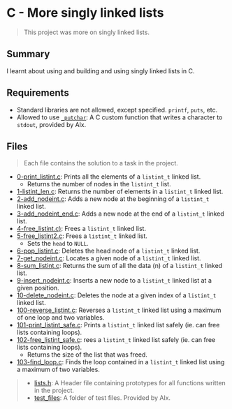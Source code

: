 # C - More singly linked lists

> This project was more on singly linked lists.

## Summary

I learnt about using and building and using singly linked lists in C.

## Requirements

- Standard libraries are not allowed, except specified. `printf`, `puts`, etc.
- Allowed to use [`_putchar`](https://github.com/alx-tools/_putchar.c/blob/master/_putchar.c): A
C custom function that writes a character to `stdout`, provided by Alx.

## Files

> Each file contains the solution to a task in the project.

- [0-print_listint.c](https://github.com/Ebube-Ochemba/alx-low_level_programming/blob/master/0x13-more_singly_linked_lists/0-print_listint.c): Prints all the elements of a `listint_t` linked list.
	- Returns the number of nodes in the `listint_t` list.
- [1-listint_len.c](https://github.com/Ebube-Ochemba/alx-low_level_programming/blob/master/0x13-more_singly_linked_lists/1-listint_len.c): Returns the number of elements in a `listint_t` linked list.
- [2-add_nodeint.c](https://github.com/Ebube-Ochemba/alx-low_level_programming/blob/master/0x13-more_singly_linked_lists/2-add_nodeint.c): Adds a new node at the beginning of a `listint_t` linked list.
- [3-add_nodeint_end.c](https://github.com/Ebube-Ochemba/alx-low_level_programming/blob/master/0x13-more_singly_linked_lists/3-add_nodeint_end.c): Adds a new node at the end of a `listint_t` linked list.
- [4-free_listint.c)](https://github.com/Ebube-Ochemba/alx-low_level_programming/blob/master/0x13-more_singly_linked_lists/4-free_listint.c): Frees a `listint_t` linked list.
- [5-free_listint2.c](https://github.com/Ebube-Ochemba/alx-low_level_programming/blob/master/0x13-more_singly_linked_lists/5-free_listint2.c): Frees a `listint_t` linked list.
	- Sets the `head` to `NULL`.
- [6-pop_listint.c](https://github.com/Ebube-Ochemba/alx-low_level_programming/blob/master/0x13-more_singly_linked_lists/6-pop_listint.c): Deletes the head node of a `listint_t` linked list.
- [7-get_nodeint.c](https://github.com/Ebube-Ochemba/alx-low_level_programming/blob/master/0x13-more_singly_linked_lists/7-get_nodeint.c): Locates a given node of a `listint_t` linked list.
- [8-sum_listint.c](https://github.com/Ebube-Ochemba/alx-low_level_programming/blob/master/0x13-more_singly_linked_lists/8-sum_listint.c): Returns the sum of all the data (n) of a `listint_t` linked list.
- [9-insert_nodeint.c](https://github.com/Ebube-Ochemba/alx-low_level_programming/blob/master/0x13-more_singly_linked_lists/9-insert_nodeint.c): Inserts a new node to a `listint_t` linked list at a given position.
- [10-delete_nodeint.c](https://github.com/Ebube-Ochemba/alx-low_level_programming/blob/master/0x13-more_singly_linked_lists/10-delete_nodeint.c): Deletes the node at a given index of a `listint_t` linked list.
- [100-reverse_listint.c](https://github.com/Ebube-Ochemba/alx-low_level_programming/blob/master/0x13-more_singly_linked_lists/100-reverse_listint.c): Reverses a `listint_t` linked list using a maximum of one loop and two variables.
- [101-print_listint_safe.c](https://github.com/Ebube-Ochemba/alx-low_level_programming/blob/master/0x13-more_singly_linked_lists/101-print_listint_safe.c): Prints a `listint_t` linked list safely (ie. can free lists containing loops).
- [102-free_listint_safe.c](https://github.com/Ebube-Ochemba/alx-low_level_programming/blob/master/0x13-more_singly_linked_lists/102-free_listint_safe.c): rees a `listint_t` linked list safely (ie. can free lists containing loops).
	- Returns the size of the list that was freed.
- [103-find_loop.c](https://github.com/Ebube-Ochemba/alx-low_level_programming/blob/master/0x13-more_singly_linked_lists/103-find_loop.c): Finds the loop contained in a `listint_t` linked list using a maximum of two variables.

> - [lists.h](https://github.com/Ebube-Ochemba/alx-low_level_programming/blob/master/0x13-more_singly_linked_lists/lists.h): A Header file containing prototypes for all functions written in the project.
> - [test_files](https://github.com/Ebube-Ochemba/alx-low_level_programming/tree/master/0x13-more_singly_linked_lists/test_files): A folder of test files. Provided by Alx.
